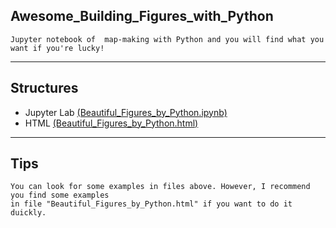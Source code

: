## Awesome_Building_Figures_with_Python
```
Jupyter notebook of  map-making with Python and you will find what you want if you're lucky!
```

***

## Structures
- Jupyter Lab [(Beautiful_Figures_by_Python.ipynb)](https://github.com/geophydog/Awesome_Building_Figures_with_Python/blob/master/Beautiful_Figures_by_Python.ipynb)
- HTML [(Beautiful_Figures_by_Python.html)](https://github.com/geophydog/Awesome_Building_Figures_with_Python/blob/master/Beautiful_Figures_by_Python.html)

***

## Tips
```
You can look for some examples in files above. However, I recommend you find some examples 
in file "Beautiful_Figures_by_Python.html" if you want to do it duickly.
```
